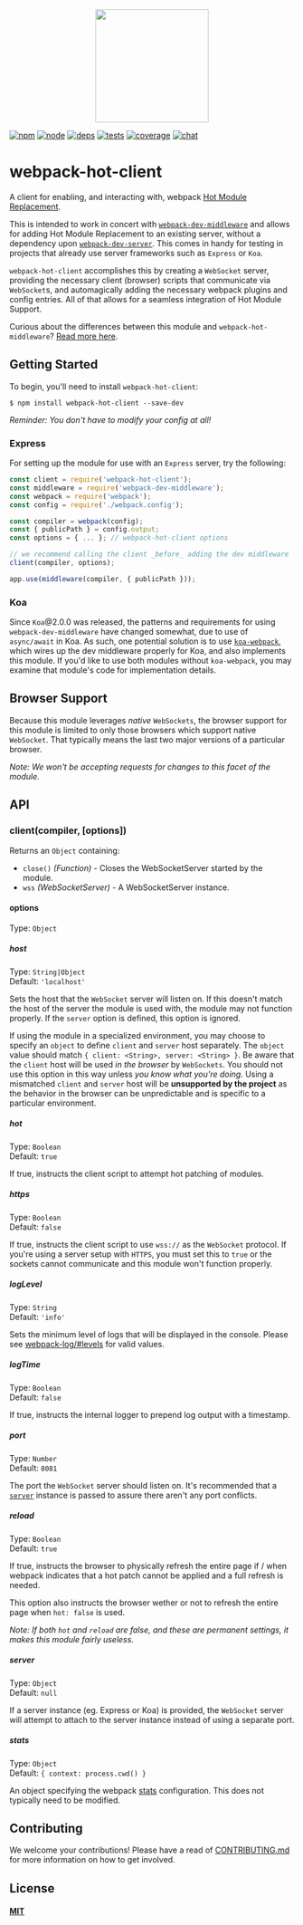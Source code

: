 <div align="center">
  <a href="https://github.com/webpack/webpack">
    <img width="200" height="200" src="https://webpack.js.org/assets/icon-square-big.svg">
  </a>
</div>

[![npm][npm]][npm-url]
[![node][node]][node-url]
[![deps][deps]][deps-url]
[![tests][tests]][tests-url]
[![coverage][cover]][cover-url]
[![chat][chat]][chat-url]

# webpack-hot-client

A client for enabling, and interacting with, webpack [Hot Module Replacement][hmr-docs].

This is intended to work in concert with [`webpack-dev-middleware`][dev-middleware]
and allows for adding Hot Module Replacement to an existing server, without a
dependency upon [`webpack-dev-server`][dev-server]. This comes in handy for testing
in projects that already use server frameworks such as `Express` or `Koa`.

`webpack-hot-client` accomplishes this by creating a `WebSocket` server, providing
the necessary client (browser) scripts that communicate via `WebSocket`s, and
automagically adding the necessary webpack plugins and config entries. All of
that allows for a seamless integration of Hot Module Support.

Curious about the differences between this module and `webpack-hot-middleware`?
[Read more here](https://github.com/webpack-contrib/webpack-hot-client/issues/18).

## Getting Started

To begin, you'll need to install `webpack-hot-client`:

```console
$ npm install webpack-hot-client --save-dev
```

_Reminder: You don't have to modify your config at all!_

### Express

For setting up the module for use with an `Express` server, try the following:

```js
const client = require('webpack-hot-client');
const middleware = require('webpack-dev-middleware');
const webpack = require('webpack');
const config = require('./webpack.config');

const compiler = webpack(config);
const { publicPath } = config.output;
const options = { ... }; // webpack-hot-client options

// we recommend calling the client _before_ adding the dev middleware
client(compiler, options);

app.use(middleware(compiler, { publicPath }));
```

### Koa

Since `Koa`@2.0.0 was released, the patterns and requirements for using
`webpack-dev-middleware` have changed somewhat, due to use of `async/await` in
Koa. As such, one potential solution is to use [`koa-webpack`][koa-webpack],
which wires up the dev middleware properly for Koa, and also implements this
module. If you'd like to use both modules without `koa-webpack`, you may examine
that module's code for implementation details.

## Browser Support

Because this module leverages _native_ `WebSockets`, the browser support for this
module is limited to only those browsers which support native `WebSocket`. That
typically means the last two major versions of a particular browser.

_Note: We won't be accepting requests for changes to this facet of the module._

## API

### client(compiler, [options])

Returns an `Object` containing:

- `close()` *(Function)* - Closes the WebSocketServer started by the module.
- `wss` *(WebSocketServer)* - A WebSocketServer instance.

#### options

Type: `Object`

##### host

Type: `String|Object`  
Default: `'localhost'`

Sets the host that the `WebSocket` server will listen on. If this doesn't match
the host of the server the module is used with, the module may not function
properly. If the `server` option is defined, this option is ignored.

If using the module in a specialized environment, you may choose to specify an
`object` to define `client` and `server` host separately. The `object` value
should match `{ client: <String>, server: <String> }`. Be aware that the `client`
host will be used _in the browser_ by `WebSockets`. You should not use this
option in this way unless _you know what you're doing._ Using a mismatched
`client` and `server` host will be **unsupported by the project** as the behavior
in the browser can be unpredictable and is specific to a particular environment.

##### hot

Type: `Boolean`  
Default: `true`

If true, instructs the client script to attempt hot patching of modules.

##### https

Type: `Boolean`  
Default: `false`

If true, instructs the client script to use `wss://` as the `WebSocket` protocol.
If you're using a server setup with `HTTPS`, you must set this to `true` or the
sockets cannot communicate and this module won't function properly.

##### logLevel

Type: `String`  
Default: `'info'`

Sets the minimum level of logs that will be displayed in the console. Please see
[webpack-log/#levels][levels] for valid values.

##### logTime

Type: `Boolean`  
Default: `false`

If true, instructs the internal logger to prepend log output with a timestamp.

##### port

Type: `Number`  
Default: `8081`

The port the `WebSocket` server should listen on. It's recommended that a
[`server`](#server) instance is passed to assure there aren't any port conflicts.

##### reload

Type: `Boolean`  
Default: `true`

If true, instructs the browser to physically refresh the entire page if / when
webpack indicates that a hot patch cannot be applied and a full refresh is needed.  

This option also instructs the browser wether or not to refresh the entire page
when `hot: false` is used.

_Note: If both `hot` and `reload` are false, and these are permanent settings,
it makes this module fairly useless._

##### server

Type: `Object`  
Default: `null`

If a server instance (eg. Express or Koa) is provided, the `WebSocket` server
will attempt to attach to the server instance instead of using a separate port.

##### stats

Type: `Object`  
Default: `{ context: process.cwd() }`

An object specifying the webpack [stats][stats] configuration. This does not
typically need to be modified.

## Contributing

We welcome your contributions! Please have a read of [CONTRIBUTING.md](CONTRIBUTING.md) for more information on how to get involved.

## License

#### [MIT](./LICENSE)

[npm]: https://img.shields.io/npm/v/webpack-hot-client.svg
[npm-url]: https://npmjs.com/package/webpack-hot-client

[node]: https://img.shields.io/node/v/webpack-hot-client.svg
[node-url]: https://nodejs.org

[deps]: https://david-dm.org/webpack-contrib/webpack-hot-client.svg
[deps-url]: https://david-dm.org/webpack-contrib/webpack-hot-client

[tests]: http://img.shields.io/travis/webpack-contrib/webpack-hot-client.svg
[tests-url]: https://travis-ci.org/webpack-contrib/webpack-hot-client

[cover]: https://codecov.io/gh/webpack-contrib/webpack-hot-client/branch/master/graph/badge.svg
[cover-url]: https://codecov.io/gh/webpack-contrib/webpack-hot-client

[chat]: https://badges.gitter.im/webpack/webpack.svg
[chat-url]: https://gitter.im/webpack/webpack

[koa-webpack]: https://github.com/shellscape/koa-webpack
[dev-middleware]: https://github.com/webpack/webpack-dev-middleware
[dev-server]: https://github.com/webpack/webpack-dev-server
[hmr-docs]: https://webpack.js.org/concepts/hot-module-replacement/
[stats]: https://webpack.js.org/configuration/stats/#stats
[levels]: https://github.com/webpack-contrib/webpack-log#level